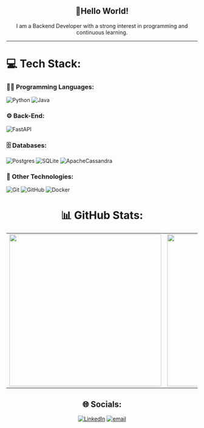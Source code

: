 <div align="center">

## 👋Hello World!
I am a Backend Developer with a strong interest in programming and continuous learning.

</div>

---

# 💻 Tech Stack:

### 👨‍💻 Programming Languages:
![Python](https://img.shields.io/badge/python-3670A0?style=for-the-badge&logo=python&logoColor=ffdd54) 
![Java](https://img.shields.io/badge/java-%23ED8B00.svg?style=for-the-badge&logo=openjdk&logoColor=white) 

### ⚙️ Back-End:
![FastAPI](https://img.shields.io/badge/FastAPI-005571?style=for-the-badge&logo=fastapi)

### 🗄️ Databases:
![Postgres](https://img.shields.io/badge/postgres-%23316192.svg?style=for-the-badge&logo=postgresql&logoColor=white) 
![SQLite](https://img.shields.io/badge/sqlite-%2307405e.svg?style=for-the-badge&logo=sqlite&logoColor=white) 
![ApacheCassandra](https://img.shields.io/badge/cassandra-%231287B1.svg?style=for-the-badge&logo=apache-cassandra&logoColor=white) 

### 🧰 Other Technologies:
![Git](https://img.shields.io/badge/git-%23F05033.svg?style=for-the-badge&logo=git&logoColor=white) 
![GitHub](https://img.shields.io/badge/github-%23121011.svg?style=for-the-badge&logo=github&logoColor=white) 
![Docker](https://img.shields.io/badge/docker-%230db7ed.svg?style=for-the-badge&logo=docker&logoColor=white) 


<div align="center">

# 📊 GitHub Stats:

<table>
  <tr>
    <td><img src="https://github-readme-stats.vercel.app/api?username=joaoadsobral&theme=dark&hide_border=false&include_all_commits=false&count_private=true" width="400"/></td>
    <td><img src="https://nirzak-streak-stats.vercel.app/?user=joaoadsobral&theme=dark&hide_border=false" width="400"/></td>
  </tr>
</table>

</div>

<div align="center">

## 🌐 Socials:
[![LinkedIn](https://img.shields.io/badge/LinkedIn-%230077B5.svg?logo=linkedin&logoColor=white)](https://linkedin.com/in/https://www.linkedin.com/in/jo%C3%A3o-sobral-303041282/) 
[![email](https://img.shields.io/badge/Email-D14836?logo=gmail&logoColor=white)](mailto:joaosobraldev@gmail.com) 

</div>

